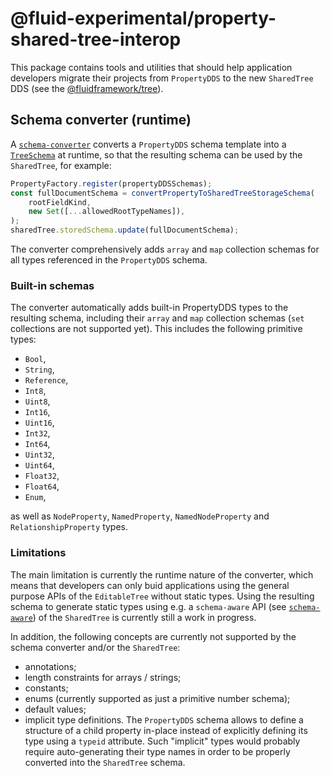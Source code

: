 # @fluid-experimental/property-shared-tree-interop

This package contains tools and utilities that should help application developers migrate their projects
from `PropertyDDS` to the new `SharedTree` DDS (see the
[@fluidframework/tree](https://github.com/microsoft/FluidFramework/blob/main/experimental/dds/tree2/README.md)).

## Schema converter (runtime)

A [`schema-converter`](./src/schemaConverter.ts) converts a `PropertyDDS` schema template into a [`TreeSchema`](https://github.com/microsoft/FluidFramework/blob/main/experimental/dds/tree2/src/feature-libraries/modular-schema/typedSchema/schemaBuilder.ts) at runtime, so that the resulting schema can be used by the `SharedTree`, for example:

```ts
PropertyFactory.register(propertyDDSSchemas);
const fullDocumentSchema = convertPropertyToSharedTreeStorageSchema(
	rootFieldKind,
	new Set([...allowedRootTypeNames]),
);
sharedTree.storedSchema.update(fullDocumentSchema);
```

The converter comprehensively adds `array` and `map` collection schemas for all types referenced in the `PropertyDDS` schema.

### Built-in schemas

The converter automatically adds built-in PropertyDDS types to the resulting schema,
including their `array` and `map` collection schemas (`set` collections are not supported yet).
This includes the following primitive types:

-   `Bool`,
-   `String`,
-   `Reference`,
-   `Int8`,
-   `Uint8`,
-   `Int16`,
-   `Uint16`,
-   `Int32`,
-   `Int64`,
-   `Uint32`,
-   `Uint64`,
-   `Float32`,
-   `Float64`,
-   `Enum`,

as well as `NodeProperty`, `NamedProperty`, `NamedNodeProperty` and `RelationshipProperty` types.

### Limitations

The main limitation is currently the runtime nature of the converter, which means that developers can only buid applications using the general purpose APIs of the `EditableTree` without static types. Using the resulting schema to generate static types using e.g. a `schema-aware` API (see [`schema-aware`](https://github.com/microsoft/FluidFramework/blob/main/experimental/dds/tree2/src/feature-libraries/schema-aware/README.md)) of the `SharedTree` is currently still a work in progress.

In addition, the following concepts are currently not supported by the schema converter and/or the `SharedTree`:

-   annotations;
-   length constraints for arrays / strings;
-   constants;
-   enums (currently supported as just a primitive number schema);
-   default values;
-   implicit type definitions. The `PropertyDDS` schema allows to define a structure of a child property in-place instead of explicitly defining its type using a `typeid` attribute. Such "implicit" types would probably require auto-generating their type names in order to be properly converted into the `SharedTree` schema.

